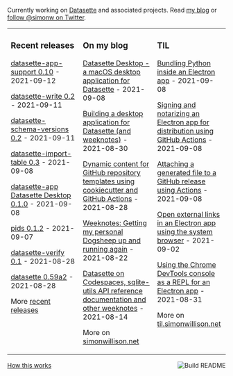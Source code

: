 Currently working on [Datasette](https://datasette.io/) and associated projects. Read [my blog](https://simonwillison.net/) or [follow @simonw on Twitter](https://twitter.com/simonw).

<table><tr><td valign="top" width="33%">

### Recent releases
<!-- recent_releases starts -->
[datasette-app-support 0.10](https://github.com/simonw/datasette-app-support/releases/tag/0.10) - 2021-09-12

[datasette-write 0.2](https://github.com/simonw/datasette-write/releases/tag/0.2) - 2021-09-11

[datasette-schema-versions 0.2](https://github.com/simonw/datasette-schema-versions/releases/tag/0.2) - 2021-09-11

[datasette-import-table 0.3](https://github.com/simonw/datasette-import-table/releases/tag/0.3) - 2021-09-08

[datasette-app Datasette Desktop 0.1.0](https://github.com/simonw/datasette-app/releases/tag/0.1.0) - 2021-09-08

[pids 0.1.2](https://github.com/simonw/pids/releases/tag/0.1.2) - 2021-09-07

[datasette-verify 0.1](https://github.com/simonw/datasette-verify/releases/tag/0.1) - 2021-08-28

[datasette 0.59a2](https://github.com/simonw/datasette/releases/tag/0.59a2) - 2021-08-28
<!-- recent_releases ends -->
More [recent releases](https://github.com/simonw/simonw/blob/main/releases.md)
</td><td valign="top" width="34%">

### On my blog
<!-- blog starts -->
[Datasette Desktop - a macOS desktop application for Datasette](http://simonwillison.net/2021/Sep/8/datasette-desktop/) - 2021-09-08

[Building a desktop application for Datasette (and weeknotes)](http://simonwillison.net/2021/Aug/30/datasette-app/) - 2021-08-30

[Dynamic content for GitHub repository templates using cookiecutter and GitHub Actions](http://simonwillison.net/2021/Aug/28/dynamic-github-repository-templates/) - 2021-08-28

[Weeknotes: Getting my personal Dogsheep up and running again](http://simonwillison.net/2021/Aug/22/weeknotes-dogsheep/) - 2021-08-22

[Datasette on Codespaces, sqlite-utils API reference documentation and other weeknotes](http://simonwillison.net/2021/Aug/14/datasette-on-codespaces/) - 2021-08-14
<!-- blog ends -->
More on [simonwillison.net](https://simonwillison.net/)
</td><td valign="top" width="33%">

### TIL
<!-- tils starts -->
[Bundling Python inside an Electron app](https://til.simonwillison.net/electron/python-inside-electron) - 2021-09-08

[Signing and notarizing an Electron app for distribution using GitHub Actions](https://til.simonwillison.net/electron/sign-notarize-electron-macos) - 2021-09-08

[Attaching a generated file to a GitHub release using Actions](https://til.simonwillison.net/github-actions/attach-generated-file-to-release) - 2021-09-08

[Open external links in an Electron app using the system browser](https://til.simonwillison.net/electron/electron-external-links-system-browser) - 2021-09-02

[Using the Chrome DevTools console as a REPL for an Electron app](https://til.simonwillison.net/electron/electron-debugger-console) - 2021-08-31
<!-- tils ends -->
More on [til.simonwillison.net](https://til.simonwillison.net/)
</td></tr></table>

<a href="https://github.com/simonw/simonw/actions"><img src="https://github.com/simonw/simonw/workflows/Build%20README/badge.svg" align="right" alt="Build README"></a> <a href="https://simonwillison.net/2020/Jul/10/self-updating-profile-readme/">How this works</a>
